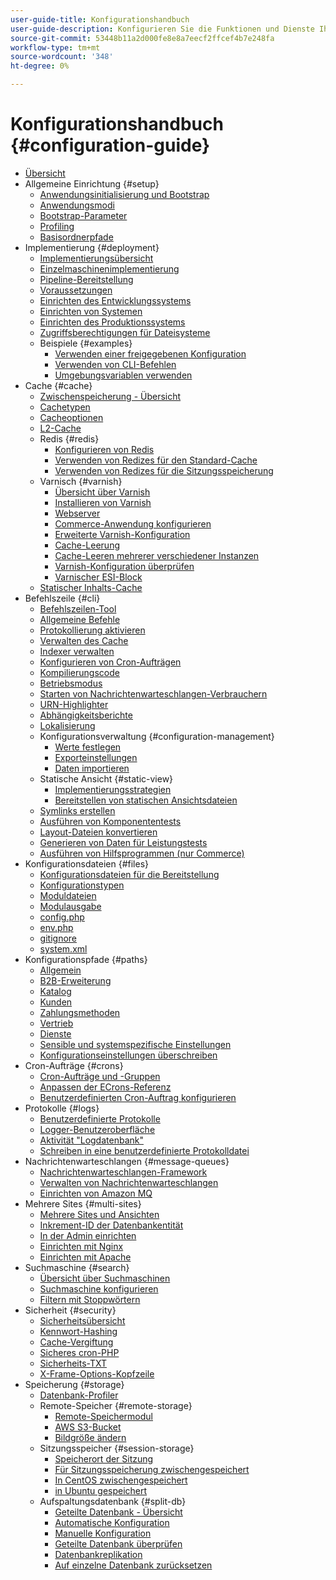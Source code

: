 ```yaml
---
user-guide-title: Konfigurationshandbuch
user-guide-description: Konfigurieren Sie die Funktionen und Dienste Ihrer Adobe Commerce- oder Magento Open Source-Anwendung.
source-git-commit: 53448b11a2d000fe8e8a7eecf2ffcef4b7e248fa
workflow-type: tm+mt
source-wordcount: '348'
ht-degree: 0%

---
```



# Konfigurationshandbuch {#configuration-guide}

- [Übersicht](overview.md)
- Allgemeine Einrichtung {#setup}
   - [Anwendungsinitialisierung und Bootstrap](bootstrap/initialization.md)
   - [Anwendungsmodi](bootstrap/application-modes.md)
   - [Bootstrap-Parameter](bootstrap/set-parameters.md)
   - [Profiling](bootstrap/mage-profiler.md)
   - [Basisordnerpfade](bootstrap/mage-directory.md)
- Implementierung {#deployment}
   - [Implementierungsübersicht](deployment/overview.md)
   - [Einzelmaschinenimplementierung](deployment/single-machine.md)
   - [Pipeline-Bereitstellung](deployment/technical-details.md)
   - [Voraussetzungen](deployment/prerequisites.md)
   - [Einrichten des Entwicklungssystems](deployment/development-system.md)
   - [Einrichten von Systemen](deployment/build-system.md)
   - [Einrichten des Produktionssystems](deployment/production-system.md)
   - [Zugriffsberechtigungen für Dateisysteme](deployment/file-system-permissions.md)
   - Beispiele {#examples}
      - [Verwenden einer freigegebenen Konfiguration](deployment/example-shared-configuration.md)
      - [Verwenden von CLI-Befehlen](deployment/example-using-cli.md)
      - [Umgebungsvariablen verwenden](deployment/example-environment-variables.md)
- Cache {#cache}
   - [Zwischenspeicherung - Übersicht](cache/caching-overview.md)
   - [Cachetypen](cache/cache-types.md)
   - [Cacheoptionen](cache/cache-options.md)
   - [L2-Cache](cache/level-two-cache.md)
   - Redis {#redis}
      - [Konfigurieren von Redis](cache/config-redis.md)
      - [Verwenden von Redizes für den Standard-Cache](cache/redis-pg-cache.md)
      - [Verwenden von Redizes für die Sitzungsspeicherung](cache/redis-session.md)
   - Varnisch {#varnish}
      - [Übersicht über Varnish](cache/config-varnish.md)
      - [Installieren von Varnish](cache/config-varnish-install.md)
      - [Webserver](cache/config-varnish-server.md)
      - [Commerce-Anwendung konfigurieren](cache/config-varnish-magento.md)
      - [Erweiterte Varnish-Konfiguration](cache/config-varnish-advanced.md)
      - [Cache-Leerung](cache/use-varnish-cache.md)
      - [Cache-Leeren mehrerer verschiedener Instanzen](cache/use-multiple-varnish-cache.md)
      - [Varnish-Konfiguration überprüfen](cache/config-varnish-final.md)
      - [Varnischer ESI-Block](cache/use-varnish-esi.md)
   - [Statischer Inhalts-Cache](cache/static-content-signing.md)
- Befehlszeile {#cli}
   - [Befehlszeilen-Tool](cli/config-cli.md)
   - [Allgemeine Befehle](cli/common-cli-commands.md)
   - [Protokollierung aktivieren](cli/enable-logging.md)
   - [Verwalten des Cache](cli/manage-cache.md)
   - [Indexer verwalten](cli/manage-indexers.md)
   - [Konfigurieren von Cron-Aufträgen](cli/configure-cron-jobs.md)
   - [Kompilierungscode](cli/code-compiler.md)
   - [Betriebsmodus](cli/set-mode.md)
   - [Starten von Nachrichtenwarteschlangen-Verbrauchern](cli/start-message-queues.md)
   - [URN-Highlighter](cli/urn-highlighter.md)
   - [Abhängigkeitsberichte](cli/dependency-reports.md)
   - [Lokalisierung](cli/localization.md)
   - Konfigurationsverwaltung {#configuration-management}
      - [Werte festlegen](cli/set-configuration-values.md)
      - [Exporteinstellungen](cli/export-configuration.md)
      - [Daten importieren](cli/import-configuration.md)
   - Statische Ansicht {#static-view}
      - [Implementierungsstrategien](cli/static-view-file-strategy.md)
      - [Bereitstellen von statischen Ansichtsdateien](cli/static-view-file-deployment.md)
   - [Symlinks erstellen](cli/create-symlinks.md)
   - [Ausführen von Komponententests](cli/unit-tests.md)
   - [Layout-Dateien konvertieren](cli/convert-layout-files.md)
   - [Generieren von Daten für Leistungstests](cli/generate-data.md)
   - [Ausführen von Hilfsprogrammen (nur Commerce)](cli/run-support-utilities.md)
- Konfigurationsdateien {#files}
   - [Konfigurationsdateien für die Bereitstellung](reference/deployment-files.md)
   - [Konfigurationstypen](reference/config-create-types.md)
   - [Moduldateien](reference/module-files.md)
   - [Modulausgabe](reference/disable-module-output.md)
   - [config.php](reference/config-reference-configphp.md)
   - [env.php](reference/config-reference-envphp.md)
   - [gitignore](reference/config-reference-gitignore.md)
   - [system.xml](reference/config-reference-systemxml.md)
- Konfigurationspfade {#paths}
   - [Allgemein](reference/config-reference-general.md)
   - [B2B-Erweiterung](reference/config-reference-b2b.md)
   - [Katalog](reference/config-reference-catalog.md)
   - [Kunden](reference/config-reference-customers.md)
   - [Zahlungsmethoden](reference/config-reference-payment.md)
   - [Vertrieb](reference/config-reference-sales.md)
   - [Dienste](reference/config-reference-services.md)
   - [Sensible und systemspezifische Einstellungen](reference/config-reference-sens.md)
   - [Konfigurationseinstellungen überschreiben](reference/override-config-settings.md)
- Cron-Aufträge {#crons}
   - [Cron-Aufträge und -Gruppen](cron/custom-cron.md)
   - [Anpassen der ECrons-Referenz](cron/custom-cron-reference.md)
   - [Benutzerdefinierten Cron-Auftrag konfigurieren](cron/custom-cron-tutorial.md)
- Protokolle {#logs}
   - [Benutzerdefinierte Protokolle](logs/custom-logging.md)
   - [Logger-Benutzeroberfläche](logs/logger-interface.md)
   - [Aktivität &quot;Logdatenbank&quot;](logs/database-activity.md)
   - [Schreiben in eine benutzerdefinierte Protokolldatei](logs/custom-log-files.md)
- Nachrichtenwarteschlangen {#message-queues}
   - [Nachrichtenwarteschlangen-Framework](queues/message-queue-framework.md)
   - [Verwalten von Nachrichtenwarteschlangen](queues/manage-message-queues.md)
   - [Einrichten von Amazon MQ](queues/aws-mq.md)
- Mehrere Sites {#multi-sites}
   - [Mehrere Sites und Ansichten](multi-sites/ms-overview.md)
   - [Inkrement-ID der Datenbankentität](multi-sites/change-increment-id.md)
   - [In der Admin einrichten](multi-sites/ms-admin.md)
   - [Einrichten mit Nginx](multi-sites/ms-nginx.md)
   - [Einrichten mit Apache](multi-sites/ms-apache.md)
- Suchmaschine {#search}
   - [Übersicht über Suchmaschinen](search/overview-search.md)
   - [Suchmaschine konfigurieren](search/configure-search-engine.md)
   - [Filtern mit Stoppwörtern](search/search-stopwords.md)
- Sicherheit {#security}
   - [Sicherheitsübersicht](security/overview.md)
   - [Kennwort-Hashing](security/password-hashing.md)
   - [Cache-Vergiftung](security/cache-poisoning.md)
   - [Sicheres cron-PHP](security/secure-cron-php.md)
   - [Sicherheits-TXT](security/security-txt.md)
   - [X-Frame-Options-Kopfzeile](security/xframe-options.md)
- Speicherung {#storage}
   - [Datenbank-Profiler](storage/db-profiler.md)
   - Remote-Speicher {#remote-storage}
      - [Remote-Speichermodul](remote-storage/remote-storage.md)
      - [AWS S3-Bucket](remote-storage/remote-storage-aws-s3.md)
      - [Bildgröße ändern](remote-storage/remote-storage-image-resize.md)
   - Sitzungsspeicher {#session-storage}
      - [Speicherort der Sitzung](storage/sessions.md)
      - [Für Sitzungsspeicherung zwischengespeichert](storage/memcached.md)
      - [In CentOS zwischengespeichert](storage/memcache-centos.md)
      - [in Ubuntu gespeichert](storage/memcache-ubuntu.md)
   - Aufspaltungsdatenbank {#split-db}
      - [Geteilte Datenbank - Übersicht](storage/multi-master.md)
      - [Automatische Konfiguration](storage/multi-master-masterdb.md)
      - [Manuelle Konfiguration](storage/multi-master-manual.md)
      - [Geteilte Datenbank überprüfen](storage/multi-master-verify.md)
      - [Datenbankreplikation](storage/multi-master-replication.md)
      - [Auf einzelne Datenbank zurücksetzen](storage/revert-split-database.md)

